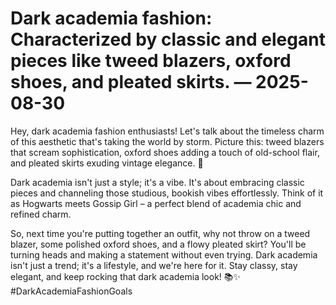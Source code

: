 # Dark academia fashion: Characterized by classic and elegant pieces like tweed blazers, oxford shoes, and pleated skirts. — 2025-08-30

Hey, dark academia fashion enthusiasts! Let's talk about the timeless charm of this aesthetic that's taking the world by storm. Picture this: tweed blazers that scream sophistication, oxford shoes adding a touch of old-school flair, and pleated skirts exuding vintage elegance. 🖤

Dark academia isn't just a style; it's a vibe. It's about embracing classic pieces and channeling those studious, bookish vibes effortlessly. Think of it as Hogwarts meets Gossip Girl – a perfect blend of academia chic and refined charm.

So, next time you're putting together an outfit, why not throw on a tweed blazer, some polished oxford shoes, and a flowy pleated skirt? You'll be turning heads and making a statement without even trying. Dark academia isn't just a trend; it's a lifestyle, and we're here for it. Stay classy, stay elegant, and keep rocking that dark academia look! 📚✨ #DarkAcademiaFashionGoals